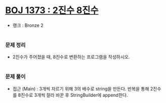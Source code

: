 # [BOJ 1373 : 2진수 8진수](https://www.acmicpc.net/problem/1373)
- 랭크 : Bronze 2
  <br><br>
  
### 문제 정리
- 2진수가 주어졌을 때, 8진수로 변환하는 프로그램을 작성하시오.
   <br><br>

### 문제 풀이
- 접근 (Main) : 3개씩 자르기 위해 3의 배수로 string을 만든다. 반복을 통해 2진수를 8진수로 3개씩 잘라 바꾼 후 StringBuilder에 append한다. 


    


    
    



